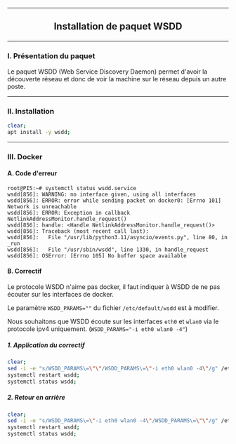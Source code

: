 ------------------------------------------------------------------------------------------------------------------------------------------------
## <p align='center'> Installation de paquet WSDD </p>

------------------------------------------------------------------------------------------------------------------------------------------------
### I. Présentation du paquet
Le paquet WSDD (Web Service Discovery Daemon) permet d'avoir la découverte réseau et donc de voir la machine sur le réseau depuis un autre poste.

------------------------------------------------------------------------------------------------------------------------------------------------
### II. Installation 
```bash
clear;
apt install -y wsdd;
```

------------------------------------------------------------------------------------------------------------------------------------------------
### III. Docker
#### A. Code d'erreur
```
root@PI5:~# systemctl status wsdd.service
wsdd[856]: WARNING: no interface given, using all interfaces
wsdd[856]: ERROR: error while sending packet on docker0: [Errno 101] Network is unreachable
wsdd[856]: ERROR: Exception in callback NetlinkAddressMonitor.handle_request()
wsdd[856]: handle: <Handle NetlinkAddressMonitor.handle_request()>
wsdd[856]: Traceback (most recent call last):
wsdd[856]:   File "/usr/lib/python3.11/asyncio/events.py", line 80, in _run
wsdd[856]:   File "/usr/sbin/wsdd", line 1330, in handle_request
wsdd[856]: OSError: [Errno 105] No buffer space available
```

#### B. Correctif
Le protocole WSDD n'aime pas docker, il faut indiquer à WSDD de ne pas écouter sur les interfaces de docker.

Le paramètre `WSDD_PARAMS=""` du fichier `/etc/default/wsdd` est à modifier.

Nous souhaitons que WSDD écoute sur les interfaces `eth0` et `wlan0` via le protocole ipv4 uniquement. (`WSDD_PARAMS="-i eth0 wlan0 -4"`)

##### 1. Application du correctif
```bash
clear;
sed -i -e "s/WSDD_PARAMS\=\"\"/WSDD_PARAMS\=\"-i eth0 wlan0 -4\"/g" /etc/default/wsdd;
systemctl restart wsdd;
systemctl status wsdd;
```

##### 2. Retour en arrière
```bash
clear;
sed -i -e "s/WSDD_PARAMS\=\"-i eth0 wlan0 -4\"/WSDD_PARAMS\=\"\"/g" /etc/default/wsdd;
systemctl restart wsdd;
systemctl status wsdd;
```
